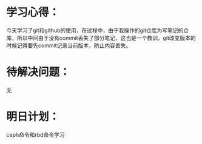 # 学习心得：

今天学习了git和github的使用，在过程中，由于我操作的git仓库为写笔记的仓库，所以中间由于没有commit丢失了部分笔记，这也是一个教训，git改变版本的时候记得要先commit记录当前版本，防止内容丢失。

# 待解决问题：

无

# 明日计划：

ceph命令和rbd命令学习

